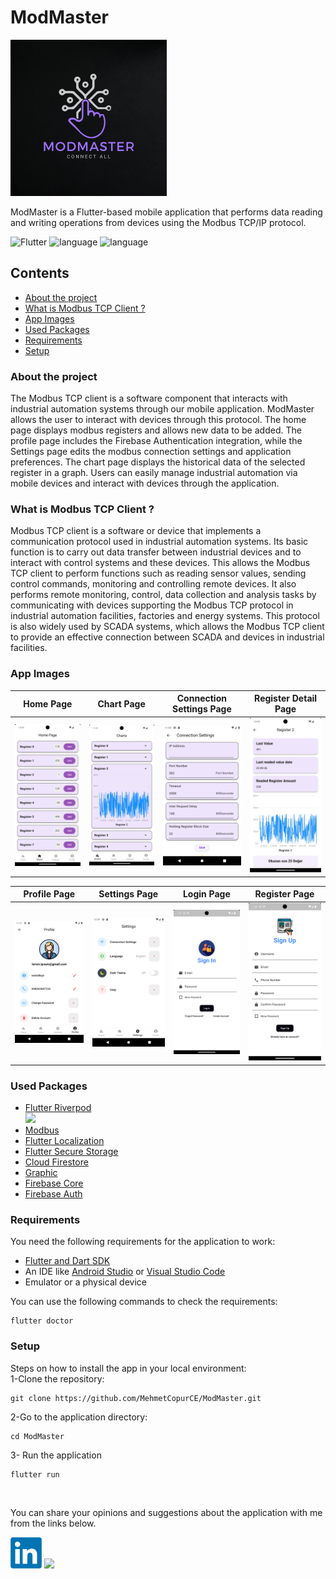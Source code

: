 # ModMaster

<img src="assets/icons/app_icon.png" width="250">

ModMaster is a Flutter-based mobile application that performs data reading and writing operations from devices using the Modbus TCP/IP protocol.


![Flutter](https://img.shields.io/badge/flutter-%2302569B?style=plastic&logo=flutter&logoColor=white) <img src="https://img.shields.io/badge/api-21+-red?style=plastic&logo=android" alt="language"> <img src="https://img.shields.io/badge/architecture-mvvm-yellow?style=plastic" alt="language">

## Contents

- [About the project](#about-the-project)
- [What is Modbus TCP Client ?](#what-is-modbus-tcp-client-)
- [App Images](#app-images)
- [Used Packages](#used-packages)
- [Requirements](#requirements)
- [Setup](#setup)


### About the project

The Modbus TCP client is a software component that interacts with industrial automation systems through our mobile application. ModMaster allows the user to interact with devices through this protocol. The home page displays modbus registers and allows new data to be added. The profile page includes the Firebase Authentication integration, while the Settings page edits the modbus connection settings and application preferences. The chart page displays the historical data of the selected register in a graph. Users can easily manage industrial automation via mobile devices and interact with devices through the application.


<!--
settings_page.png
connection_settings.png
| Register Detail Page | Login Page | Connection Settings Page |
|-----------|-----------|-----------|
| <img src="assets/app_images/register_detail_page.jpg" width="200"> | <img src="assets/app_images/chart_page.jpg" width="200"> | <img src="assets/app_images/connection_settings.png" width="200"> | 
-->


### What is Modbus TCP Client ?

Modbus TCP client is a software or device that implements a communication protocol used in industrial automation systems. Its basic function is to carry out data transfer between industrial devices and to interact with control systems and these devices. This allows the Modbus TCP client to perform functions such as reading sensor values, sending control commands, monitoring and controlling remote devices. It also performs remote monitoring, control, data collection and analysis tasks by communicating with devices supporting the Modbus TCP protocol in industrial automation facilities, factories and energy systems. This protocol is also widely used by SCADA systems, which allows the Modbus TCP client to provide an effective connection between SCADA and devices in industrial facilities.


### App Images

| Home Page | Chart Page | Connection Settings Page | Register Detail Page |
|-----------|-----------|-----------|-----------|
| <img src="assets/app_images/home_page.jpg" width="180"> | <img src="assets/app_images/chart_page.jpg" width="180"> | <img src="assets/app_images/connection_settings.png" width="180"> | <img src="assets/app_images/register_detail_page.jpg" width="180"> |


| Profile Page | Settings Page | Login Page | Register Page |
|-----------|-----------|-----------|-----------|
| <img src="assets/app_images/profile_page.png" width="180"> | <img src="assets/app_images/settings_page.png" width="180"> | <img src="assets/app_images/login_page.png" width="180"> | <img src="assets/app_images/register_page.png" width="180"> |

### Used Packages
- [Flutter Riverpod](https://pub.dev/packages/flutter_riverpod) <br>
  <img src="https://github.com/rrousselGit/riverpod/blob/master/resources/icon/Facebook%20Cover%20A.png?raw=true" width="250"> <br>
- [Modbus](https://pub.dev/packages/modbus) <br>
- [Flutter Localization](https://pub.dev/packages/flutter_localization) <br>
- [Flutter Secure Storage](https://pub.dev/packages/flutter_secure_storage) <br>
- [Cloud Firestore](https://pub.dev/packages/cloud_firestore) <br>
- [Graphic](https://pub.dev/packages/graphic) <br>
- [Firebase Core](https://pub.dev/packages/firebase_core) <br>
- [Firebase Auth](https://pub.dev/packages/firebase_auth) <br>


### Requirements

You need the following requirements for the application to work:

- [Flutter and Dart SDK](https://docs.flutter.dev/get-started/install)
- An IDE like [Android Studio](https://developer.android.com/studio) or [Visual Studio Code](https://code.visualstudio.com/download)
- Emulator or a physical device


You can use the following commands to check the requirements:

```
flutter doctor
```
### Setup
Steps on how to install the app in your local environment:<br>
1-Clone the repository:
```
git clone https://github.com/MehmetCopurCE/ModMaster.git
```

2-Go to the application directory:
```
cd ModMaster
```
3- Run the application
```
flutter run
```

<br>

You can share your opinions and suggestions about the application with me from the links below.

[<img src="assets/images/LinkedIn_logo.png" width="50">](https://www.linkedin.com/in/m-copur/) <a href="mailto:mhmtcpr120@gmail.com?"><img src="https://img.shields.io/badge/gmail-%23DD0031.svg?&style=for-the-badge&logo=gmail&logoColor=white" height = "50"/></a>
